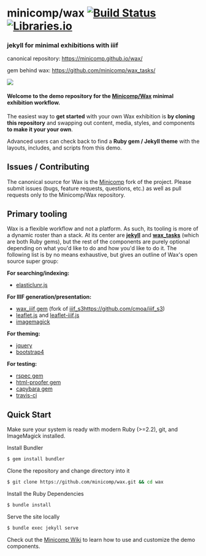 # minicomp/wax [![Build Status](https://travis-ci.org/mnyrop/wax.svg?branch=master)](https://travis-ci.org/mnyrop/wax) [![Libraries.io](https://img.shields.io/librariesio/github/mnyrop/wax.svg)](https://libraries.io/github/mnyrop/wax) 


### jekyll for minimal exhibitions with iiif

canonical repository: <https://minicomp.github.io/wax/>

gem behind wax: <https://github.com/minicomp/wax_tasks/>


<a href="https://minicomp.github.io/wax/">
  <img src="https://raw.githubusercontent.com/minicomp/wiki/master/docs/assets/wax_screen.gif"/>
 </a>

#### Welcome to the demo repository for the [Minicomp/Wax](https://github.com/minicomp/wax/) minimal exhibition workflow.

The easiest way to **get started** with your own Wax exhibition is **by cloning this repository** and swapping out content, media, styles, and components **to make it your your own**.

Advanced users can check back to find a **Ruby gem / Jekyll theme** with the layouts, includes, and scripts from this demo.

## Issues / Contributing

The canonical source for Wax is the [Minicomp](https://github.com/minicomp/wax/) fork of the project. Please submit issues (bugs, feature requests, questions, etc.) as well as pull requests only to the Minicomp/Wax repository.

## Primary tooling

Wax is a flexible workflow and not a platform. As such, its tooling is more of a dynamic roster than a stack. At its center are __[jekyll](http://jekyllrb.com)__ and __[wax_tasks](https://github.com/minicomp/wax_tasks/)__ (which are both Ruby gems), but the rest of the components
are purely optional depending on what you'd like to do and how you'd like to do it. The following list is by no means exhaustive, but gives an outline of Wax's open source super group:

__For searching/indexing:__
- [elasticlunr.js](http://elasticlunr.com/)

__For IIIF generation/presentation:__
- [wax_iiif gem](https://github.com/minicomp/wax_iiif/) (fork of [iiif_s3]()https://github.com/cmoa/iiif_s3)
- [leaflet.js](http://leafletjs.com/) and [leaflet-iiif.js](https://github.com/mejackreed/Leaflet-IIIF)
- [imagemagick](https://www.imagemagick.org/script/index.php)

__For theming:__
- [jquery](http://jquery.com/)
- [bootstrap4](https://getbootstrap.com/docs/4.0/getting-started/introduction/)

__For testing:__
- [rspec gem](http://rspec.info/)
- [html-proofer gem](https://github.com/gjtorikian/html-proofer)
- [capybara gem](http://teamcapybara.github.io/capybara/)
- [travis-ci](https://travis-ci.org/)


## Quick Start

Make sure your system is ready with modern Ruby (>=2.2), git, and ImageMagick installed.

Install Bundler
```sh
$ gem install bundler
```
Clone the repository and change directory into it
```sh
$ git clone https://github.com/minicomp/wax.git && cd wax
```
Install the Ruby Dependencies
```sh
$ bundle install
```
Serve the site locally
```sh
$ bundle exec jekyll serve
```
Check out the [Minicomp Wiki](https://minicomp.github.io/wiki/) to learn how to use and customize the demo components.
